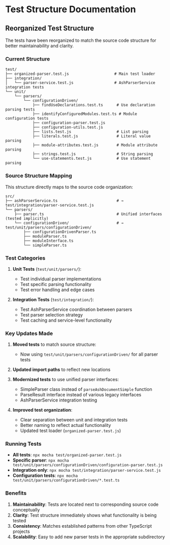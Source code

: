 # Test Structure Documentation

## Reorganized Test Structure

The tests have been reorganized to match the source code structure for better maintainability and
clarity.

### Current Structure

```
test/
├── organized-parser.test.js                    # Main test loader
├── integration/
│   └── parser-service.test.js                  # AshParserService integration tests
└── unit/
    └── parsers/
        └── configurationDriven/
            ├── findUseDeclarations.test.ts      # Use declaration parsing tests
            ├── identifyConfiguredModules.test.ts # Module configuration tests
            ├── configuration-parser.test.js
            ├── configuration-utils.test.js
            ├── lists.test.js                    # List parsing
            ├── literals.test.js                 # Literal value parsing
            ├── module-attributes.test.js        # Module attribute parsing
            ├── strings.test.js                  # String parsing
            └── use-statements.test.js           # Use statement parsing
```

### Source Structure Mapping

This structure directly maps to the source code organization:

```
src/
├── ashParserService.ts                          # → test/integration/parser-service.test.js
└── parsers/
    ├── parser.ts                                # Unified interfaces (tested implicitly)
    └── configurationDriven/                     # → test/unit/parsers/configurationDriven/
        ├── configurationDrivenParser.ts
        ├── moduleParser.ts
        ├── moduleInterface.ts
        └── simpleParser.ts
```

### Test Categories

1. **Unit Tests** (`test/unit/parsers/`):
   - Test individual parser implementations
   - Test specific parsing functionality
   - Test error handling and edge cases

2. **Integration Tests** (`test/integration/`):
   - Test AshParserService coordination between parsers
   - Test parser selection strategy
   - Test caching and service-level functionality

### Key Updates Made

1. **Moved tests** to match source structure:
   - Now using `test/unit/parsers/configurationDriven/` for all parser tests

2. **Updated import paths** to reflect new locations

3. **Modernized tests** to use unified parser interfaces:
   - SimpleParser class instead of `parseAshDocumentSimple` function
   - ParseResult interface instead of various legacy interfaces
   - AshParserService integration testing

4. **Improved test organization**:
   - Clear separation between unit and integration tests
   - Better naming to reflect actual functionality
   - Updated test loader (`organized-parser.test.js`)

### Running Tests

- **All tests**: `npx mocha test/organized-parser.test.js`
- **Specific parser**: `npx mocha test/unit/parsers/configurationDriven/configuration-parser.test.js`
- **Integration only**: `npx mocha test/integration/parser-service.test.js`
- **Configuration tests**: `npx mocha test/unit/parsers/configurationDriven/*.test.ts`

### Benefits

1. **Maintainability**: Tests are located next to corresponding source code conceptually
2. **Clarity**: Test structure immediately shows what functionality is being tested
3. **Consistency**: Matches established patterns from other TypeScript projects
4. **Scalability**: Easy to add new parser tests in the appropriate subdirectory
